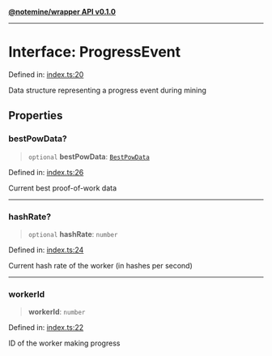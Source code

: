 [**@notemine/wrapper API v0.1.0**](../README.md)

***

# Interface: ProgressEvent

Defined in: [index.ts:20](https://github.com/sandwichfarm/minnote-wasm/blob/41b3a43b3f031ef371ed1ca6da826ba1065c7889/packages/wrapper/src/index.ts#L20)

Data structure representing a progress event during mining

## Properties

### bestPowData?

> `optional` **bestPowData**: [`BestPowData`](BestPowData.md)

Defined in: [index.ts:26](https://github.com/sandwichfarm/minnote-wasm/blob/41b3a43b3f031ef371ed1ca6da826ba1065c7889/packages/wrapper/src/index.ts#L26)

Current best proof-of-work data

***

### hashRate?

> `optional` **hashRate**: `number`

Defined in: [index.ts:24](https://github.com/sandwichfarm/minnote-wasm/blob/41b3a43b3f031ef371ed1ca6da826ba1065c7889/packages/wrapper/src/index.ts#L24)

Current hash rate of the worker (in hashes per second)

***

### workerId

> **workerId**: `number`

Defined in: [index.ts:22](https://github.com/sandwichfarm/minnote-wasm/blob/41b3a43b3f031ef371ed1ca6da826ba1065c7889/packages/wrapper/src/index.ts#L22)

ID of the worker making progress
